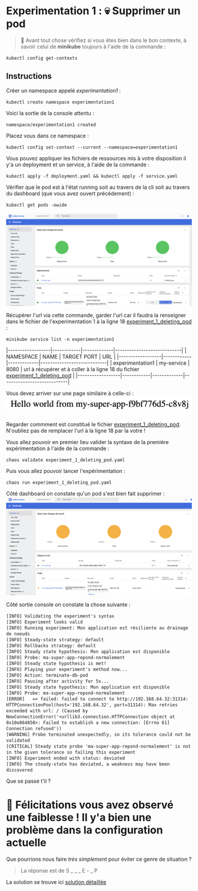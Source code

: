 # Experimentation 1 : 💀 Supprimer un pod

> 🚨 Avant tout chose vérifiez si vous êtes bien dans le bon contexte, à savoir celui de **minikube** toujours à l'aide de la commande :
````
kubectl config get-contexts
````

## Instructions

Créer un namespace appelé *experimentation1* :

````
kubectl create namespace experimentation1
````

Voici la sortie de la console attentu :

````
namespace/experimentation1 created
````

Placez vous dans ce namespace :
````
kubectl config set-context --current --namespace=experimentation1
````

Vous pouvez appliquer les fichiers de ressources mis à votre disposition il y'a un deployment et un service, à l'aide de la commande :
`````
kubectl apply -f deployment.yaml && kubectl apply -f service.yaml
`````

Vérifier que le pod est à l'état running soit au travers de la cli soit au travers du dashboard (que vous avez ouvert précédement) :

`````
kubectl get pods -owide
`````

![Step 1](docs/experimentation1_step_1.png)


Récupérer l'url via cette commande, garder l'url car il faudra la renseigner dans le fichier de l'experimentation 1 à la ligne 18 [experiment_1_deleting_pod](./experiment_1_deleting_pod.yaml)  :

````
minikube service list -n experimentation1
````

|------------------|------------|-------------|----------------------------|
|    NAMESPACE     |    NAME    | TARGET PORT |            URL             |
|------------------|------------|-------------|----------------------------|
| experimentation1 | my-service |        8080 | url à récupérer et à coller à la ligne 18 du fichier [experiment_1_deleting_pod](./experiment_1_deleting_pod.yaml) |
|------------------|------------|-------------|----------------------------|


Vous devez arriver sur une page similaire à celle-ci :
![pod](docs/app.png)

Regarder commment est constitué le fichier [experiment_1_deleting_pod](./experiment_1_deleting_pod.yaml). 
N'oubliez pas de remplacer l'url à la ligne 18 par la votre !

Vous allez pouvoir en premier lieu valider la syntaxe de la première expérimentation à l'aide de la commande : 
````
chaos validate experiment_1_deleting_pod.yaml
````

Puis vous allez pouvoir lancer l'expérimentation : 
````
chaos run experiment_1_deleting_pod.yaml
````

Côté dashboard on constate qu'un pod s'est bien fait supprimer : 
![podkill](docs/podkill.png)

Côté sortie console on constate la chose suivante :
````
[INFO] Validating the experiment's syntax
[INFO] Experiment looks valid
[INFO] Running experiment: Mon application est résiliente au drainage de noeuds
[INFO] Steady-state strategy: default
[INFO] Rollbacks strategy: default
[INFO] Steady state hypothesis: Mon application est disponible
[INFO] Probe: ma-super-app-repond-normalement
[INFO] Steady state hypothesis is met!
[INFO] Playing your experiment's method now...
[INFO] Action: terminate-db-pod
[INFO] Pausing after activity for 5s...
[INFO] Steady state hypothesis: Mon application est disponible
[INFO] Probe: ma-super-app-repond-normalement
[ERROR]   => failed: failed to connect to http://192.168.64.32:31314: HTTPConnectionPool(host='192.168.64.32', port=31314): Max retries exceeded with url: / (Caused by NewConnectionError('<urllib3.connection.HTTPConnection object at 0x10e864850>: Failed to establish a new connection: [Errno 61] Connection refused'))
[WARNING] Probe terminated unexpectedly, so its tolerance could not be validated
[CRITICAL] Steady state probe 'ma-super-app-repond-normalement' is not in the given tolerance so failing this experiment
[INFO] Experiment ended with status: deviated
[INFO] The steady-state has deviated, a weakness may have been discovered
````

Que se passe t'il ?
>

# 🎉 Félicitations vous avez observé une faiblesse ! Il y'a bien une problème dans la configuration actuelle 

Que pourrions nous faire *très simplement* pour éviter ce genre de situation ?
> La réponse est de S _ _ _ E - _ P

La solution se trouve ici [solution détaillée](solution/README.md)

